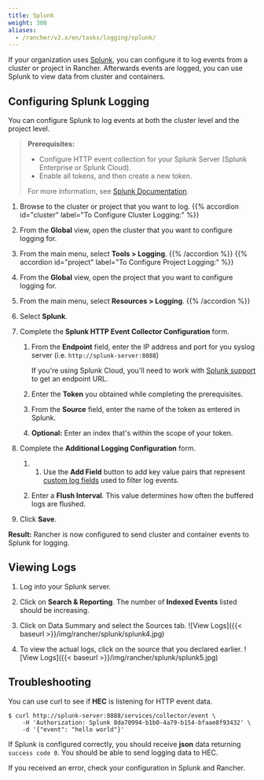 ```yaml
---
title: Splunk
weight: 300
aliases:
  - /rancher/v2.x/en/tasks/logging/splunk/
---
```


If your organization uses [Splunk](https://www.splunk.com/), you can configure it to log events from a cluster or project in Rancher. Afterwards events are logged, you can use Splunk to view data from cluster and containers.

## Configuring Splunk Logging

You can configure Splunk to log events at both the cluster level and the project level.

>**Prerequisites:** 
>
>- Configure HTTP event collection for your Splunk Server (Splunk Enterprise or Splunk Cloud). 
>- Enable all tokens, and then create a new token. 
>
>For more information, see [Splunk Documentation](http://docs.splunk.com/Documentation/Splunk/7.1.2/Data/UsetheHTTPEventCollector#About_Event_Collector_tokens).

1. Browse to the cluster or project that you want to log.
{{% accordion id="cluster" label="To Configure Cluster Logging:" %}}
1. From the **Global** view, open the cluster that you want to configure logging for.

1. From the main menu, select **Tools > Logging**.
{{% /accordion %}}
{{% accordion id="project" label="To Configure Project Logging:" %}}
1. From the **Global** view, open the project that you want to configure logging for.

1. From the main menu, select **Resources > Logging**. 
{{% /accordion %}}

1. Select **Splunk**.

1. Complete the **Splunk HTTP Event Collector Configuration** form.

    1. From the **Endpoint** field, enter the IP address and port for you syslog server (i.e. `http://splunk-server:8088`)
    
        If you're using Splunk Cloud, you'll need to work with [Splunk support](https://www.splunk.com/en_us/support-and-services.html) to get an endpoint URL.

    1. Enter the **Token** you obtained while completing the prerequisites.

    1. From the **Source** field, enter the name of the token as entered in Splunk.

    1. **Optional:** Enter an index that's within the scope of your token.

1. Complete the **Additional Logging Configuration** form.

    1.   1. Use the **Add Field** button to add key value pairs that represent [custom log fields](http://docs.splunk.com/Documentation/Splunk/7.1.2/Data/Configureindex-timefieldextraction) used to filter log events.

    1. Enter a **Flush Interval**. This value determines how often the buffered logs are flushed.

1. Click **Save**.

**Result:** Rancher is now configured to send cluster and container events to Splunk for logging.

## Viewing Logs

1. Log into your Splunk server.

1. Click on **Search & Reporting**. The number of **Indexed Events** listed should be increasing.

1. Click on Data Summary and select the Sources tab.
  ![View Logs]({{< baseurl >}}/img/rancher/splunk/splunk4.jpg)

1. To view the actual logs, click on the source that you declared earlier.
  ![View Logs]({{< baseurl >}}/img/rancher/splunk/splunk5.jpg)

## Troubleshooting

You can use curl to see if **HEC** is listening for HTTP event data.

```
$ curl http://splunk-server:8088/services/collector/event \
    -H 'Authorization: Splunk 8da70994-b1b0-4a79-b154-bfaae8f93432' \
    -d '{"event": "hello world"}'
```

If Splunk is configured correctly, you should receive **json** data returning `success code 0`. You should be able
to send logging data to HEC.

If you received an error, check your configuration in Splunk and Rancher.